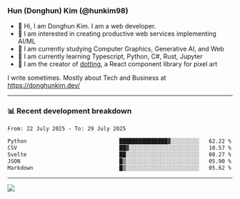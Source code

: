 ### Hun (Donghun) Kim (@hunkim98)

- 👋 Hi, I am Donghun Kim. I am a web developer. 
- 🤔 I am interested in creating productive web services implementing AI/ML
- 🔭 I am currently studying Computer Graphics, Generative AI, and Web 
- 🌱 I am currently learning Typescript, Python, C#, Rust, Jupyter
- 🎨 I am the creator of [dotting](https://github.com/hunkim98/dotting), a React component library for pixel art

I write sometimes. Mostly about Tech and Business at https://donghunkim.dev/

---
### 📊 Recent development breakdown
<!--START_SECTION:waka-->

```txt
From: 22 July 2025 - To: 29 July 2025

Python                             ███████████████▓░░░░░░░░░   62.22 %
CSV                                ██▓░░░░░░░░░░░░░░░░░░░░░░   10.57 %
Svelte                             ██░░░░░░░░░░░░░░░░░░░░░░░   08.27 %
JSON                               █▒░░░░░░░░░░░░░░░░░░░░░░░   05.90 %
Markdown                           █▒░░░░░░░░░░░░░░░░░░░░░░░   05.62 %
```

<!--END_SECTION:waka-->
---

<!-- <div align='center'> -->
  <img align="center" src="https://github-readme-stats.vercel.app/api?username=hunkim98&theme=dark&show_icons=true"/>
<!-- </div> -->
<!--
**hunkim98/hunkim98** is a ✨ _special_ ✨ repository because its `README.md` (this file) appears on your GitHub profile.

Here are some ideas to get you started:

- 🔭 I’m currently working on ...
- 🌱 I’m currently learning ...
- 👯 I’m looking to collaborate on ...
- 🤔 I’m looking for help with ...
- 💬 Ask me about ...
- 📫 How to reach me: ...
- 😄 Pronouns: ...
- ⚡ Fun fact: ...
-->
